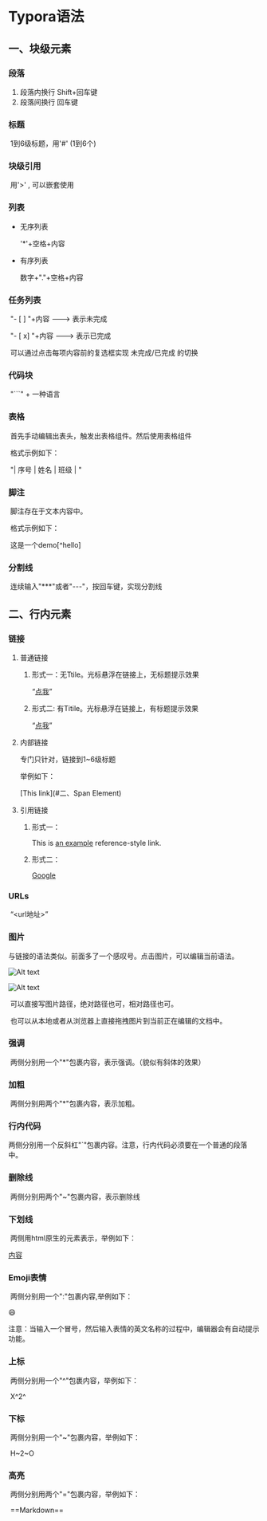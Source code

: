 ​									

# Typora语法

## 一、块级元素

### 段落

1. 段落内换行  Shift+回车键
2. 段落间换行  回车键

### 标题

​		1到6级标题，用'#' (1到6个)

### 块级引用

​		用'>' , 可以嵌套使用 

### 列表

* 无序列表

  '*'+空格+内容

* 有序列表

  数字+"."+空格+内容

### 任务列表

​		"- [ ] "+内容      ---> 表示未完成

​		"- [ x] "+内容      ---> 表示已完成

​	可以通过点击每项内容前的复选框实现 未完成/已完成 的切换

### 代码块

​		"```" + 一种语言

### 表格

​		首先手动编辑出表头，触发出表格组件。然后使用表格组件

​	格式示例如下：

​	"| 序号 |  姓名 |  班级 |   "

### 脚注

​      脚注存在于文本内容中。

​	 格式示例如下：

​      	这是一个demo[^hello]

### 分割线

​		连续输入"***"或者"---"，按回车键，实现分割线

## 二、行内元素

### 链接

1. 普通链接

   1. 形式一：无Ttile。光标悬浮在链接上，无标题提示效果

      “[点我](http://www.baidu.com)”

   2. 形式二:  有Titile。光标悬浮在链接上，有标题提示效果

      “[点我](http://www.baidu.com "Baidu")”

2. 内部链接

     专门只针对，链接到1~6级标题

   举例如下：

   [This link](#二、Span Element)

3. 引用链接

   1. 形式一：

      This is [an example][id] reference-style link.

      [id]: http://example.com/  "Optional Title Here"

   2. 形式二：

      [Google][]

      [Google]: http://google.com/

      

### URLs

​		“<url地址>”

### 图片

​		与链接的语法类似。前面多了一个感叹号。点击图片，可以编辑当前语法。

![Alt text](/path/to/img.jpg)

![Alt text](/path/to/img.jpg "Optional title")

​	可以直接写图片路径，绝对路径也可，相对路径也可。

​	也可以从本地或者从浏览器上直接拖拽图片到当前正在编辑的文档中。

### 强调

​		两侧分别用一个"*"包裹内容，表示强调。（貌似有斜体的效果）

### 加粗

​		两侧分别用两个"*"包裹内容，表示加粗。

### 行内代码

​    	两侧分别用一个反斜杠"`"包裹内容。注意，行内代码必须要在一个普通的段落中。

### 删除线

​		两侧分别用两个"~"包裹内容，表示删除线

### 下划线

​		两侧用html原生的元素表示，举例如下：

<u>内容</u>

### Emoji表情

​		两侧分别用一个":"包裹内容,举例如下：

:smile:

​	注意：当输入一个冒号，然后输入表情的英文名称的过程中，编辑器会有自动提示功能。

### 上标

​		两侧分别用一个"^"包裹内容，举例如下：

​	X^2^

### 下标

​		两侧分别用一个"~"包裹内容，举例如下：

​	H~2~O

### 高亮

​		两侧分别用两个"="包裹内容，举例如下：

​	==Markdown==









